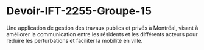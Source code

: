 # Devoir-IFT-2255-Groupe-15
Une application de gestion des travaux publics et privés à Montréal, visant à améliorer la communication entre les résidents et les différents acteurs pour réduire les perturbations et faciliter la mobilité en ville.

